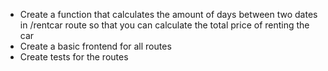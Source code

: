 * Create a function that calculates the amount of days between two dates in /rentcar route so that you can calculate the total price of renting the car
* Create a basic frontend for all routes
* Create tests for the routes